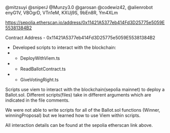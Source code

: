 

@mitzsuyi @sniperJ @Munzy3.0 @garosan @codewiz42, @alienrobot
enyG1V, VBOgrD, VTn1eM, KXUj9S, 9bEn8R, Ym4XLm


https://sepolia.etherscan.io/address/0x11421A5377eb414Fd3D25775e5059E55381384B2

Contract Address - 0x11421A5377eb414Fd3D25775e5059E55381384B2

- Developed scripts to interact with the blockchain:
- - DeployWithViem.ts
- - ReadBallotContract.ts
- - GiveVotingRight.ts


Scripts use viem to interact with the blockchain(sepolia mainnet) to deploy a Ballot.sol. Different scripts(files) take in different arguments which are indicated in the file comments. 

We were not able to write scripts for all of the Ballot.sol functions (Winner, winningProposal) but we learned how to use Viem within scripts. 

All interaction details can be found at the sepolia etherscan link above. 